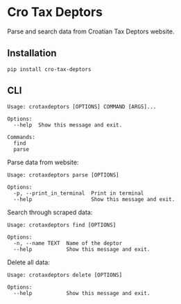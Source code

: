<h1>Cro Tax Deptors</h1>



<p>Parse and search data from Croatian Tax Deptors website.</p>

<h2>Installation</h2>


```
pip install cro-tax-deptors
```

<h2>CLI</h2>

```
Usage: crotaxdeptors [OPTIONS] COMMAND [ARGS]...

Options:
  --help  Show this message and exit.

Commands:
  find
  parse
```

<p>Parse data from website:</p>

```
Usage: crotaxdeptors parse [OPTIONS]

Options:
  -p, --print_in_terminal  Print in terminal
  --help                   Show this message and exit.
```

<p>Search through scraped data:</p>

```
Usage: crotaxdeptors find [OPTIONS]

Options:
  -n, --name TEXT  Name of the deptor
  --help           Show this message and exit.
```

<p>Delete all data:</p>

```
Usage: crotaxdeptors delete [OPTIONS]

Options:
  --help           Show this message and exit.
```

